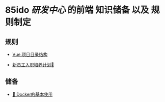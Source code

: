 # 85ido *研发中心* 的前端 **知识储备** 以及 **规则制定**


## 规则
* [Vue 项目目录结构](https://github.com/tingrun919/frontend-specification/issues/1)

* [新员工入职培养计划👏](https://github.com/tingrun919/frontend-specification/issues/4)

## 储备


* [🐳 Docker的基本使用](https://github.com/tingrun919/frontend-specification/issues/2)
